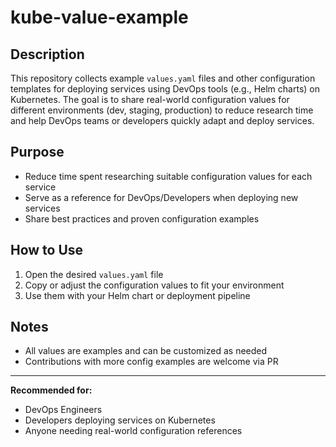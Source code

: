 # kube-value-example

## Description
This repository collects example `values.yaml` files and other configuration templates for deploying services using DevOps tools (e.g., Helm charts) on Kubernetes. The goal is to share real-world configuration values for different environments (dev, staging, production) to reduce research time and help DevOps teams or developers quickly adapt and deploy services.

## Purpose
- Reduce time spent researching suitable configuration values for each service
- Serve as a reference for DevOps/Developers when deploying new services
- Share best practices and proven configuration examples

## How to Use
1. Open the desired `values.yaml` file
2. Copy or adjust the configuration values to fit your environment
3. Use them with your Helm chart or deployment pipeline

## Notes
- All values are examples and can be customized as needed
- Contributions with more config examples are welcome via PR

---

**Recommended for:**
- DevOps Engineers
- Developers deploying services on Kubernetes
- Anyone needing real-world configuration references
